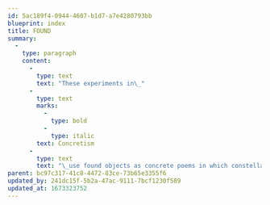 ```yaml
---
id: 5ac189f4-0944-4607-b1d7-a7e4280793bb
blueprint: index
title: FOUND
summary:
  -
    type: paragraph
    content:
      -
        type: text
        text: "These experiments in\_"
      -
        type: text
        marks:
          -
            type: bold
          -
            type: italic
        text: Concretism
      -
        type: text
        text: "\_use found objects as concrete poems in which constellations of words and images create concrete poetry: postage stamps found on envelopes and their accidental fusion with postal cancellations. These works\_present the viewer with a different kind of “stamp collection”— one that focuses attention on the relationship of existing postage stamps found with their cancellations on mailed envelopes. Although their relationships may appear obvious to serve their practical purpose and thus not require any further attention, this creates an unexpected expressive result with often a powerful poetic result—which we tend to overlook due to their small scale (and indeed, we often overlook the small things in life!)."
parent: bc97c317-41c8-4472-83ce-73b65e3355f6
updated_by: 241dc15f-5b2a-47ac-9111-7bcf1230f589
updated_at: 1673323752
---
```

